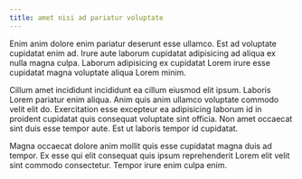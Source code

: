 ```yaml
---
title: amet nisi ad pariatur voluptate
---
```


Enim anim dolore enim pariatur deserunt esse ullamco. Est ad voluptate cupidatat enim ad. Irure aute laborum cupidatat adipisicing ad aliqua ex nulla magna culpa. Laborum adipisicing ex cupidatat Lorem irure esse cupidatat magna voluptate aliqua Lorem minim.

Cillum amet incididunt incididunt ea cillum eiusmod elit ipsum. Laboris Lorem pariatur enim aliqua. Anim quis anim ullamco voluptate commodo velit elit do. Exercitation esse excepteur ea adipisicing laborum id in proident cupidatat quis consequat voluptate sint officia. Non amet occaecat sint duis esse tempor aute. Est ut laboris tempor id cupidatat.

Magna occaecat dolore anim mollit quis esse cupidatat magna duis ad tempor. Ex esse qui elit consequat quis ipsum reprehenderit Lorem elit velit sint commodo consectetur. Tempor irure enim culpa enim.